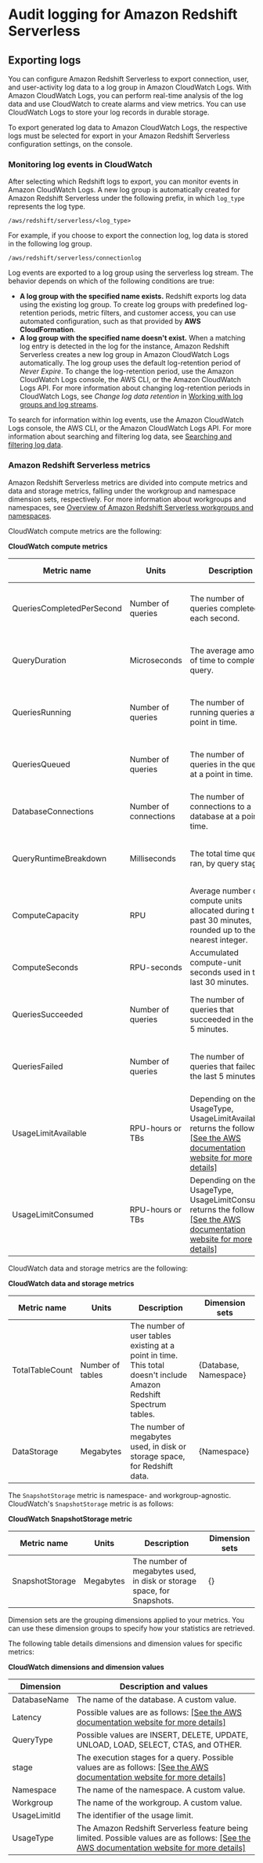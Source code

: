 # Audit logging for Amazon Redshift Serverless<a name="serverless-audit-logging"></a>

## Exporting logs<a name="serverless_audit-logging"></a>

You can configure Amazon Redshift Serverless to export connection, user, and user\-activity log data to a log group in Amazon CloudWatch Logs\. With Amazon CloudWatch Logs, you can perform real\-time analysis of the log data and use CloudWatch to create alarms and view metrics\. You can use CloudWatch Logs to store your log records in durable storage\.

 To export generated log data to Amazon CloudWatch Logs, the respective logs must be selected for export in your Amazon Redshift Serverless configuration settings, on the console\. 

### Monitoring log events in CloudWatch<a name="db-auditing-manage-logs-cloudwatch-monitoring"></a>

After selecting which Redshift logs to export, you can monitor events in Amazon CloudWatch Logs\. A new log group is automatically created for Amazon Redshift Serverless under the following prefix, in which `log_type` represents the log type\.

```
/aws/redshift/serverless/<log_type>
```

For example, if you choose to export the connection log, log data is stored in the following log group\.

```
/aws/redshift/serverless/connectionlog
```

Log events are exported to a log group using the serverless log stream\. The behavior depends on which of the following conditions are true:
+ **A log group with the specified name exists\.** Redshift exports log data using the existing log group\. To create log groups with predefined log\-retention periods, metric filters, and customer access, you can use automated configuration, such as that provided by **AWS CloudFormation**\.
+ **A log group with the specified name doesn't exist\.** When a matching log entry is detected in the log for the instance, Amazon Redshift Serverless creates a new log group in Amazon CloudWatch Logs automatically\. The log group uses the default log\-retention period of *Never Expire*\. To change the log\-retention period, use the Amazon CloudWatch Logs console, the AWS CLI, or the Amazon CloudWatch Logs API\. For more information about changing log\-retention periods in CloudWatch Logs, see *Change log data retention* in [Working with log groups and log streams](https://docs.aws.amazon.com/AmazonCloudWatch/latest/logs/Working-with-log-groups-and-streams.html)\.

To search for information within log events, use the Amazon CloudWatch Logs console, the AWS CLI, or the Amazon CloudWatch Logs API\. For more information about searching and filtering log data, see [Searching and filtering log data](https://docs.aws.amazon.com/AmazonCloudWatch/latest/logs/MonitoringLogData.html)\. 

### Amazon Redshift Serverless metrics<a name="db-auditing-manage-logs-cloudwatch-monitoring-metrics"></a>

Amazon Redshift Serverless metrics are divided into compute metrics and data and storage metrics, falling under the workgroup and namespace dimension sets, respectively\. For more information about workgroups and namespaces, see [ Overview of Amazon Redshift Serverless workgroups and namespaces](https://docs.aws.amazon.com/redshift/latest/mgmt/serverless-workgroups-and-namespaces.html)\.

CloudWatch compute metrics are the following:


**CloudWatch compute metrics**  

| Metric name | Units | Description | Dimension sets | 
| --- | --- | --- | --- | 
| QueriesCompletedPerSecond | Number of queries | The number of queries completed each second\. | \{Database, LatencyRange, Workgroup\}, \{LatencyRange, Workgroup\} | 
| QueryDuration | Microseconds | The average amount of time to complete a query\. | \{Database, LatencyRange, Workgroup\}, \{LatencyRange, Workgroup\} | 
| QueriesRunning | Number of queries | The number of running queries at a point in time\. | \{Database, QueryType, Workgroup\}, \{QueryType, Workgroup\} | 
| QueriesQueued | Number of queries | The number of queries in the queue at a point in time\. | \{Database, QueryType, Workgroup\}, \{QueryType, Workgroup\} | 
| DatabaseConnections | Number of connections | The number of connections to a database at a point in time\. | \{Database, Workgroup\}, \{Workgroup\} | 
| QueryRuntimeBreakdown | Milliseconds | The total time queries ran, by query stage\. | \{Database, Stage, Workgroup\}, \{Stage, Workgroup\} | 
| ComputeCapacity | RPU | Average number of compute units allocated during the past 30 minutes, rounded up to the nearest integer\. | \{Workgroup\} | 
| ComputeSeconds | RPU\-seconds | Accumulated compute\-unit seconds used in the last 30 minutes\. | \{Workgroup\} | 
| QueriesSucceeded | Number of queries | The number of queries that succeeded in the last 5 minutes\. | \{Database, QueryType, Workgroup\}, \{QueryType, Workgroup\} | 
| QueriesFailed | Number of queries | The number of queries that failed in the last 5 minutes\. | \{Database, QueryType, Workgroup\}, \{QueryType, Workgroup\} | 
| UsageLimitAvailable | RPU\-hours or TBs | Depending on the UsageType, UsageLimitAvailable returns the following: [\[See the AWS documentation website for more details\]](http://docs.aws.amazon.com/redshift/latest/mgmt/serverless-audit-logging.html)  | \{UsageLimitId, UsageType, Workgroup\} | 
| UsageLimitConsumed | RPU\-hours or TBs | Depending on the UsageType, UsageLimitConsumed returns the following: [\[See the AWS documentation website for more details\]](http://docs.aws.amazon.com/redshift/latest/mgmt/serverless-audit-logging.html)  | \{UsageLimitId, UsageType, Workgroup\} | 

CloudWatch data and storage metrics are the following:


**CloudWatch data and storage metrics**  

| Metric name | Units | Description | Dimension sets | 
| --- | --- | --- | --- | 
| TotalTableCount | Number of tables | The number of user tables existing at a point in time\. This total doesn't include Amazon Redshift Spectrum tables\. | \{Database, Namespace\} | 
| DataStorage | Megabytes | The number of megabytes used, in disk or storage space, for Redshift data\. | \{Namespace\} | 

The `SnapshotStorage` metric is namespace\- and workgroup\-agnostic\. CloudWatch's `SnapshotStorage` metric is as follows:


**CloudWatch SnapshotStorage metric**  

| Metric name | Units | Description | Dimension sets | 
| --- | --- | --- | --- | 
| SnapshotStorage | Megabytes | The number of megabytes used, in disk or storage space, for Snapshots\. | \{\} | 

Dimension sets are the grouping dimensions applied to your metrics\. You can use these dimension groups to specify how your statistics are retrieved\.

The following table details dimensions and dimension values for specific metrics:


**CloudWatch dimensions and dimension values**  

| Dimension | Description and values | 
| --- | --- | 
| DatabaseName | The name of the database\. A custom value\. | 
| Latency | Possible values are as follows: [\[See the AWS documentation website for more details\]](http://docs.aws.amazon.com/redshift/latest/mgmt/serverless-audit-logging.html)  | 
| QueryType | Possible values are INSERT, DELETE, UPDATE, UNLOAD, LOAD, SELECT, CTAS, and OTHER\. | 
| stage | The execution stages for a query\. Possible values are as follows: [\[See the AWS documentation website for more details\]](http://docs.aws.amazon.com/redshift/latest/mgmt/serverless-audit-logging.html) | 
| Namespace | The name of the namespace\. A custom value\. | 
| Workgroup | The name of the workgroup\. A custom value\. | 
| UsageLimitId | The identifier of the usage limit\. | 
| UsageType | The Amazon Redshift Serverless feature being limited\. Possible values are as follows: [\[See the AWS documentation website for more details\]](http://docs.aws.amazon.com/redshift/latest/mgmt/serverless-audit-logging.html)  | 
